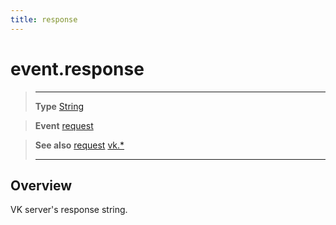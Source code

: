 ```yaml
---
title: response
---
```

# event.response

> --------------------- ------------------------------------------------------------------------------------------
> __Type__              [String](https://docs.coronalabs.com/api/type/String.html)

> __Event__             [request](/plugin/vk/event/request/)

> __See also__          [request](/plugin/vk/event/request/)
>						[vk.*](/plugin/vk/)
> --------------------- ------------------------------------------------------------------------------------------

## Overview

VK server's response string.